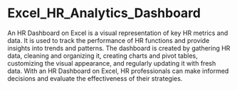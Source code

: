 # Excel_HR_Analytics_Dashboard
An HR Dashboard on Excel is a visual representation of key HR metrics and data. It is used to track the performance of HR functions and provide insights into trends and patterns. The dashboard is created by gathering HR data, cleaning and organizing it, creating charts and pivot tables, customizing the visual appearance, and regularly updating it with fresh data. With an HR Dashboard on Excel, HR professionals can make informed decisions and evaluate the effectiveness of their strategies.
